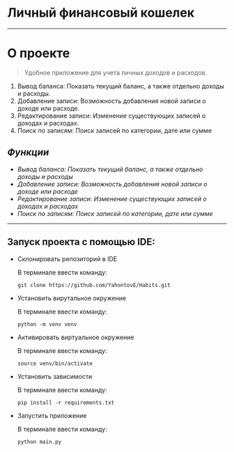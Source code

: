 # __Личный финансовый кошелек__
___

# О проекте 
> Удобное приложение для учета личных доходов и расходов.
1. Вывод баланса: Показать текущий баланс, а также отдельно доходы и расходы.
2. Добавление записи: Возможность добавления новой записи о доходе или расходе.
3. Редактирование записи: Изменение существующих записей о доходах и расходах.
4. Поиск по записям: Поиск записей по категории, дате или сумме

## ___Функции___
- _Вывод баланса: Показать текущий баланс, а также отдельно доходы и расходы_
- _Добавление записи: Возможность добавления новой записи о доходе или расходе_
- _Редактирование записи: Изменение существующих записей о доходах и расходах_
- _Поиск по записям: Поиск записей по категории, дате или сумме_
___

## Запуск проекта с помощью IDE:

* Склонировать репозиторий в IDE
  
  В терминале ввести команду:
  ```
  git clone https://github.com/YahontovE/Habits.git
* Установить вирутальное окружение

  В терминале ввести команду:
  ```
  python -m venv venv
  ```
* Активировать виртуальное окружение

  В терминале ввести команду:
  ```
  source venv/bin/activate
  ```
* Установить зависимости

  В терминале ввести команду:
  ```
  pip install -r requirements.txt
  ```
* Запустить приложение

  В терминале ввести команду:
  ```
  python main.py
  ```
  
